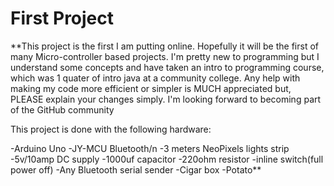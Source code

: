 # First Project

**This project is the first I am putting online. Hopefully it will be the first of many Micro-controller based projects. I'm pretty new to programming but I understand some concepts and have taken an intro to programming course, which was 1 quater of intro java at a community college. Any help with making my code more efficient or simpler is MUCH appreciated but, PLEASE explain your changes simply.
  I'm looking forward to becoming part of the GitHub community
  
  This project is done with the following hardware:
  
  -Arduino Uno 
  -JY-MCU Bluetooth/n
  -3 meters NeoPixels lights strip 
  -5v/10amp DC supply 
  -1000uf capacitor 
  -220ohm resistor 
  -inline switch(full power off) 
  -Any Bluetooth serial sender 
  -Cigar box 
  -Potato** 

